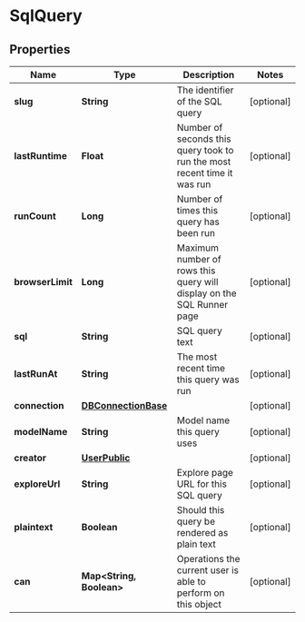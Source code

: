 # SqlQuery

## Properties
Name | Type | Description | Notes
------------ | ------------- | ------------- | -------------
**slug** | **String** | The identifier of the SQL query |  [optional]
**lastRuntime** | **Float** | Number of seconds this query took to run the most recent time it was run |  [optional]
**runCount** | **Long** | Number of times this query has been run |  [optional]
**browserLimit** | **Long** | Maximum number of rows this query will display on the SQL Runner page |  [optional]
**sql** | **String** | SQL query text |  [optional]
**lastRunAt** | **String** | The most recent time this query was run |  [optional]
**connection** | [**DBConnectionBase**](DBConnectionBase.md) |  |  [optional]
**modelName** | **String** | Model name this query uses |  [optional]
**creator** | [**UserPublic**](UserPublic.md) |  |  [optional]
**exploreUrl** | **String** | Explore page URL for this SQL query |  [optional]
**plaintext** | **Boolean** | Should this query be rendered as plain text |  [optional]
**can** | **Map&lt;String, Boolean&gt;** | Operations the current user is able to perform on this object |  [optional]

